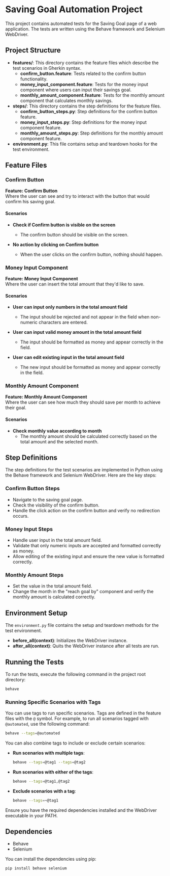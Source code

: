 

# Saving Goal Automation Project

This project contains automated tests for the Saving Goal page of a web application. The tests are written using the Behave framework and Selenium WebDriver.

## Project Structure

- **features/**: This directory contains the feature files which describe the test scenarios in Gherkin syntax.
  - **confirm_button.feature**: Tests related to the confirm button functionality.
  - **money_input_component.feature**: Tests for the money input component where users can input their savings goal.
  - **monthly_amount_component.feature**: Tests for the monthly amount component that calculates monthly savings.
- **steps/**: This directory contains the step definitions for the feature files.
  - **confirm_button_steps.py**: Step definitions for the confirm button feature.
  - **money_input_steps.py**: Step definitions for the money input component feature.
  - **monthly_amount_steps.py**: Step definitions for the monthly amount component feature.
- **environment.py**: This file contains setup and teardown hooks for the test environment.

## Feature Files

### Confirm Button

**Feature: Confirm Button**  
Where the user can see and try to interact with the button that would confirm his saving goal.

#### Scenarios

- **Check if Confirm button is visible on the screen**
  - The confirm button should be visible on the screen.

- **No action by clicking on Confirm button**
  - When the user clicks on the confirm button, nothing should happen.

### Money Input Component

**Feature: Money Input Component**  
Where the user can insert the total amount that they'd like to save.

#### Scenarios

- **User can input only numbers in the total amount field**
  - The input should be rejected and not appear in the field when non-numeric characters are entered.

- **User can input valid money amount in the total amount field**
  - The input should be formatted as money and appear correctly in the field.

- **User can edit existing input in the total amount field**
  - The new input should be formatted as money and appear correctly in the field.

### Monthly Amount Component

**Feature: Monthly Amount Component**  
Where the user can see how much they should save per month to achieve their goal.

#### Scenarios

- **Check monthly value according to month**
  - The monthly amount should be calculated correctly based on the total amount and the selected month.

## Step Definitions

The step definitions for the test scenarios are implemented in Python using the Behave framework and Selenium WebDriver. Here are the key steps:

### Confirm Button Steps

- Navigate to the saving goal page.
- Check the visibility of the confirm button.
- Handle the click action on the confirm button and verify no redirection occurs.

### Money Input Steps

- Handle user input in the total amount field.
- Validate that only numeric inputs are accepted and formatted correctly as money.
- Allow editing of the existing input and ensure the new value is formatted correctly.

### Monthly Amount Steps

- Set the value in the total amount field.
- Change the month in the "reach goal by" component and verify the monthly amount is calculated correctly.

## Environment Setup

The `environment.py` file contains the setup and teardown methods for the test environment.

- **before_all(context)**: Initializes the WebDriver instance.
- **after_all(context)**: Quits the WebDriver instance after all tests are run.

## Running the Tests

To run the tests, execute the following command in the project root directory:

```bash
behave
```

### Running Specific Scenarios with Tags

You can use tags to run specific scenarios. Tags are defined in the feature files with the `@` symbol. For example, to run all scenarios tagged with `@automated`, use the following command:

```bash
behave --tags=@automated
```

You can also combine tags to include or exclude certain scenarios:

- **Run scenarios with multiple tags**:

  ```bash
  behave --tags=@tag1 --tags=@tag2
  ```

- **Run scenarios with either of the tags**:

  ```bash
  behave --tags=@tag1,@tag2
  ```

- **Exclude scenarios with a tag**:

  ```bash
  behave --tags=~@tag1
  ```

Ensure you have the required dependencies installed and the WebDriver executable in your PATH.

## Dependencies

- Behave
- Selenium

You can install the dependencies using pip:

```bash
pip install behave selenium
```
